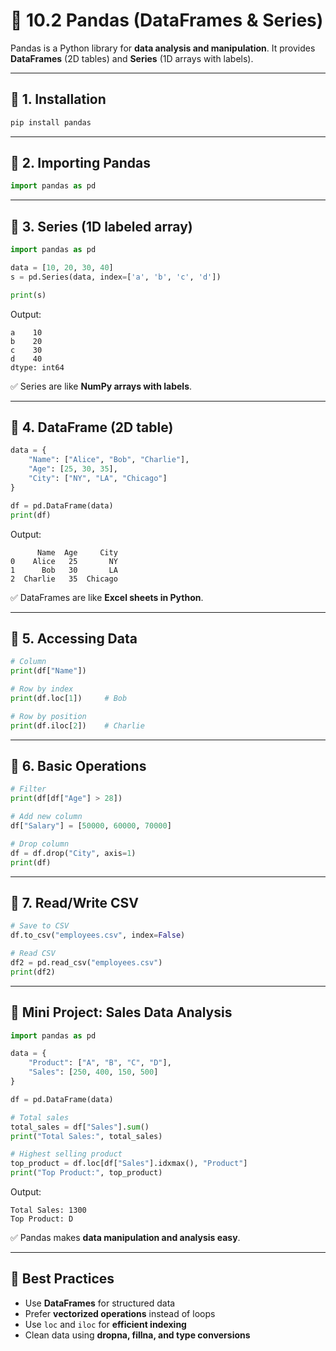 # 🐼 10.2 Pandas (DataFrames & Series)

Pandas is a Python library for **data analysis and manipulation**.
It provides **DataFrames** (2D tables) and **Series** (1D arrays with labels).

---

## 🔑 1. Installation

```bash
pip install pandas
```

---

## 🔑 2. Importing Pandas

```python
import pandas as pd
```

---

## 📌 3. Series (1D labeled array)

```python
import pandas as pd

data = [10, 20, 30, 40]
s = pd.Series(data, index=['a', 'b', 'c', 'd'])

print(s)
```

Output:

```
a    10
b    20
c    30
d    40
dtype: int64
```

✅ Series are like **NumPy arrays with labels**.

---

## 📌 4. DataFrame (2D table)

```python
data = {
    "Name": ["Alice", "Bob", "Charlie"],
    "Age": [25, 30, 35],
    "City": ["NY", "LA", "Chicago"]
}

df = pd.DataFrame(data)
print(df)
```

Output:

```
      Name  Age     City
0    Alice   25       NY
1      Bob   30       LA
2  Charlie   35  Chicago
```

✅ DataFrames are like **Excel sheets in Python**.

---

## 📌 5. Accessing Data

```python
# Column
print(df["Name"])

# Row by index
print(df.loc[1])     # Bob

# Row by position
print(df.iloc[2])    # Charlie
```

---

## 📌 6. Basic Operations

```python
# Filter
print(df[df["Age"] > 28])

# Add new column
df["Salary"] = [50000, 60000, 70000]

# Drop column
df = df.drop("City", axis=1)
print(df)
```

---

## 📌 7. Read/Write CSV

```python
# Save to CSV
df.to_csv("employees.csv", index=False)

# Read CSV
df2 = pd.read_csv("employees.csv")
print(df2)
```

---

## 🎯 Mini Project: Sales Data Analysis

```python
import pandas as pd

data = {
    "Product": ["A", "B", "C", "D"],
    "Sales": [250, 400, 150, 500]
}

df = pd.DataFrame(data)

# Total sales
total_sales = df["Sales"].sum()
print("Total Sales:", total_sales)

# Highest selling product
top_product = df.loc[df["Sales"].idxmax(), "Product"]
print("Top Product:", top_product)
```

Output:

```
Total Sales: 1300
Top Product: D
```

✅ Pandas makes **data manipulation and analysis easy**.

---

## 🧠 Best Practices

* Use **DataFrames** for structured data
* Prefer **vectorized operations** instead of loops
* Use `loc` and `iloc` for **efficient indexing**
* Clean data using **dropna, fillna, and type conversions**
